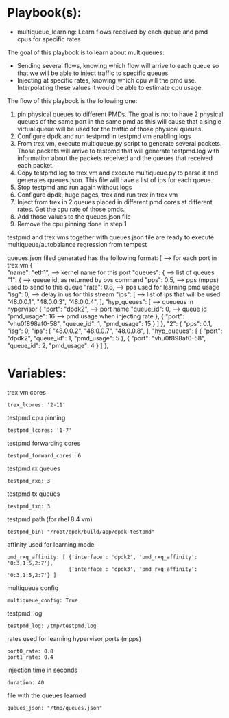 # Playbook(s):

* multiqueue_learning: Learn flows received by each queue and pmd cpus for
  specific rates

The goal of this playbook is to learn about multiqueues:
* Sending several flows, knowing which flow will arrive to each queue so that
  we will be able to inject traffic to specific queues
* Injecting at specific rates, knowing which cpu will the pmd use.
  Interpolating these values it would be able to estimate cpu usage.

The flow of this playbook is the following one:
1. pin physical queues to different PMDs. The goal is not to have 2 physical
   queues of the same port in the same pmd as this will cause that a single
   virtual queue will be used for the traffic of those physical queues.
2. Configure dpdk and run testpmd in testpmd vm enabling logs
3. From trex vm, execute multiqueue.py script to generate several packets.
   Those packets will arrive to testpmd that will generate testpmd.log with
   information about the packets received and the queues that received each
   packet.
4. Copy testpmd.log to trex vm and execute multiqueue.py to parse it and
   generates queues.json. This file will have a list of ips for each queue.
5. Stop testpmd and run again without logs
6. Configure dpdk, huge pages, trex and run trex in trex vm
7. Inject from trex in 2 queues placed in different pmd cores at different
   rates. Get the cpu rate of those pmds.
8. Add those values to the queues.json file
9. Remove the cpu pinning done in step 1

testpmd and trex vms together with queues.json file are ready to execute
multiqueue/autobalance regression from tempest

queues.json filed generated  has the following format:
[                             --> for each port in trex vm
    {  
        "name": "eth1",       --> kernel name for this port
        "queues": {           --> list of queues
            "1": {            --> queue id, as returned by ovs command
                "pps": 0.5,   --> pps (mpps) used to send to this queue
                "rate":  0.8, --> pps used for learning pmd usage
                "isg": 0,     --> delay in us for this stream
                "ips": [      --> list of ips that will be used
                    "48.0.0.1",
                    "48.0.0.3",
                    "48.0.0.4",
                ],
                "hyp_queues": [ --> queueus in hypervisor
                    {
                        "port": "dpdk2", --> port name
                        "queue_id": 0,   --> queue id
                        "pmd_usage": 16  --> pmd usage when injecting rate
                    },
                    {
                        "port": "vhu0f898af0-58",
                        "queue_id": 1,
                        "pmd_usage": 15
                    }
                ]
            },
            "2": {
                "pps": 0.1,
                "isg": 0,
                "ips": [
                    "48.0.0.2",
                    "48.0.0.7",
                    "48.0.0.8",
                ],
                "hyp_queues": [
                    {
                        "port": "dpdk2",
                        "queue_id": 1,
                        "pmd_usage": 5
                    },
                    {
                        "port": "vhu0f898af0-58",
                        "queue_id": 2,
                        "pmd_usage": 4
                    }
                ]
            },


# Variables:

trex vm cores

```
trex_lcores: '2-11'
```

testpmd cpu pinning

```
testpmd_lcores: '1-7'
```

testpmd forwarding cores

```
testpmd_forward_cores: 6
```

testpmd rx queues

```
testpmd_rxq: 3
```

testpmd tx queues

```
testpmd_txq: 3
```

testpmd path (for rhel 8.4 vm)

```
testpmd_bin: "/root/dpdk/build/app/dpdk-testpmd"
```

affinity used for learning mode

```
pmd_rxq_affinity: [ {'interface': 'dpdk2', 'pmd_rxq_affinity': '0:3,1:5,2:7'},
                    {'interface': 'dpdk3', 'pmd_rxq_affinity': '0:3,1:5,2:7'} ]
```

multiqueue config

```
multiqueue_config: True
```

testpmd_log

```
testpmd_log: /tmp/testpmd.log
```

rates used for learning hypervisor ports (mpps)

```
port0_rate: 0.8
port1_rate: 0.4
```

injection time in seconds
```
duration: 40
```

file with the queues learned
```
queues_json: "/tmp/queues.json"
```